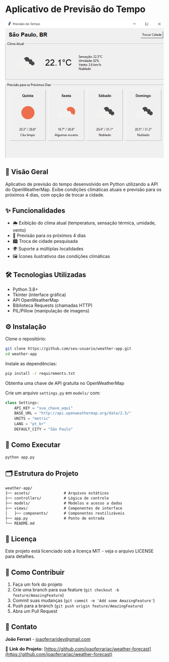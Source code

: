 # Aplicativo de Previsão do Tempo

![Captura de Tela do Aplicativo](assets/weather-forecast.png)

## 📌 Visão Geral
Aplicativo de previsão do tempo desenvolvido em Python utilizando a API do OpenWeatherMap. Exibe condições climáticas atuais e previsão para os próximos 4 dias, com opção de trocar a cidade.

## ✨ Funcionalidades
- 🌦️ Exibição do clima atual (temperatura, sensação térmica, umidade, vento)
- 📅 Previsão para os próximos 4 dias
- 🏙️ Troca de cidade pesquisada
- 🌍 Suporte a múltiplas localidades
- 🖼️ Ícones ilustrativos das condições climáticas

## 🛠️ Tecnologias Utilizadas
- Python 3.8+
- Tkinter (interface gráfica)
- API OpenWeatherMap
- Biblioteca Requests (chamadas HTTP)
- PIL/Pillow (manipulação de imagens)

## ⚙️ Instalação
Clone o repositório:

```bash
git clone https://github.com/seu-usuario/weather-app.git
cd weather-app
```

Instale as dependências:

```bash
pip install -r requirements.txt
```

Obtenha uma chave de API gratuita no OpenWeatherMap

Crie um arquivo `settings.py` em `models/` com:

```python
class Settings:
    API_KEY = "sua_chave_aqui"
    BASE_URL = "http://api.openweathermap.org/data/2.5/"
    UNITS = "metric"
    LANG = "pt_br"
    DEFAULT_CITY = "São Paulo"
```

## 🚀 Como Executar

```bash
python app.py
```

## 🗂️ Estrutura do Projeto

```
weather-app/
├── assets/               # Arquivos estáticos
├── controllers/          # Lógica de controle
├── models/               # Modelos e acesso a dados
├── views/                # Componentes de interface
│   ├── components/       # Componentes reutilizáveis
├── app.py                # Ponto de entrada
└── README.md
```

## 📝 Licença
Este projeto está licenciado sob a licença MIT - veja o arquivo LICENSE para detalhes.

## 🤝 Como Contribuir
1. Faça um fork do projeto
2. Crie uma branch para sua feature (`git checkout -b feature/AmazingFeature`)
3. Commit suas mudanças (`git commit -m 'Add some AmazingFeature'`)
4. Push para a branch (`git push origin feature/AmazingFeature`)
5. Abra um Pull Request

## 📧 Contato
**João Ferrari** - [joaoferraridev@gmail.com](mailto:joaoferraridev@gmail.com)

🔗 **Link do Projeto:** [https://github.com/joaoferrariac/weather-forecast](https://github.com/joaoferrariac/weather-forecast)
